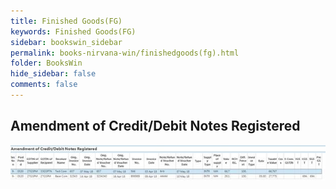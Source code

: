 ```yaml
---
title: Finished Goods(FG)
keywords: Finished Goods(FG)
sidebar: bookswin_sidebar
permalink: books-nirvana-win/finishedgoods(fg).html
folder: BooksWin
hide_sidebar: false
comments: false
---
```


## Amendment of Credit/Debit Notes Registered

![](/images/gstr1-b2b-note-amend.jpg)
